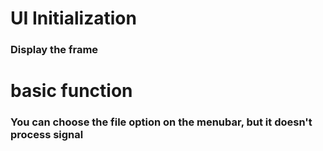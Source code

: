 # UI Initialization
### Display the frame

# basic function
### You can choose the file option on the menubar, but it doesn't process signal